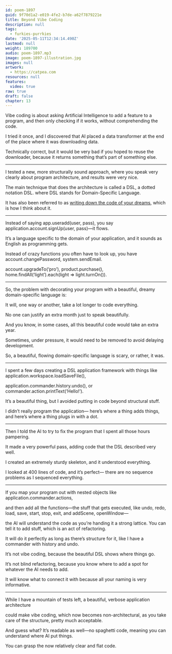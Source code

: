 ```yaml
---
id: poem-1897
guid: 9f70d1a2-e019-4fe2-b7de-a62f7879221e
title: Beyond Vibe Coding
description: null
tags:
  - furkies-purrkies
date: '2025-05-11T12:34:14.490Z'
lastmod: null
weight: 189700
audio: poem-1897.mp3
image: poem-1897-illustration.jpg
images: null
artwork:
  - https://catpea.com
resources: null
features:
  video: true
raw: true
draft: false
chapter: 13
---
```


Vibe coding is about asking Artificial Intelligence to add a feature to a program,
and then only checking if it works, without comprehending the code.

I tried it once, and I discovered that AI placed a data transformer
at the end of the place where it was downloading data.

Technically correct, but it would be very bad if you hoped to reuse the downloader,
because it returns something that’s part of something else.

---

I tested a new, more structurally sound approach,
where you speak very clearly about program architecture, and results were very nice.

The main technique that does the architecture is called a DSL, a dotted notation DSL.
where DSL stands for Domain-Specific Language.

It has also been referred to
as [writing down the code of your dreams][1], which is how I think about it.

---

Instead of saying app.useradd(user, pass), you say
application.account.signUp(user, pass)—it flows.

It’s a language specific to the domain of your application,
and it sounds as English as programming gets.

Instead of crazy functions you often have to look up,
you have account.changePassword, system.sendEmail.

account.upgradeTo(‘pro’), product.purchase(),
home.findAll(‘light’).each(light => light.turnOn()).

---

So, the problem with decorating your program
with a beautiful, dreamy domain-specific language is:

It will, one way or another,
take a lot longer to code everything.

No one can justify an extra month
just to speak beautifully.

And you know, in some cases,
all this beautiful code would take an extra year.

Sometimes, under pressure,
it would need to be removed to avoid delaying development.

So, a beautiful, flowing domain-specific language
is scary, or rather, it was.

---

I spent a few days creating a DSL application framework
with things like application.workspace.loadSaveFile(),

application.commander.history.undo(),
or commander.action.printText(‘Hello!’).

It’s a beautiful thing,
but I avoided putting in code beyond structural stuff.

I didn’t really program the application—
here’s where a thing adds things, and here’s where a thing plugs in with a dot.

---

Then I told the AI to try to fix the program
that I spent all those hours pampering.

It made a very powerful pass,
adding code that the DSL described very well.

I created an extremely sturdy skeleton,
and it understood everything.

I looked at 400 lines of code, and it’s perfect—
there are no sequence problems as I sequenced everything.

---

If you map your program out with nested objects like
application.commander.actions,

and then add all the functions—the stuff that gets executed,
like undo, redo, load, save, start, stop, exit, and addScene, openWindow—

the AI will understand the code as you’re handing it a strong lattice.
You can tell it to add stuff, which is an act of refactoring.

It will do it perfectly
as long as there’s structure for it, like I have a commander with history and undo.

It’s not vibe coding,
because the beautiful DSL shows where things go.

It’s not blind refactoring,
because you know where to add a spot for whatever the AI needs to add.

It will know what to connect it with
because all your naming is very informative.

---

While I have a mountain of tests left,
a beautiful, verbose application architecture

could make vibe coding, which now becomes non-architectural,
as you take care of the structure, pretty much acceptable.

And guess what? It’s readable as well—no spaghetti code,
meaning you can understand where AI put things.

You can grasp the now
relatively clear and flat code.

[1]: https://nobackend.org/dreamcode.html
